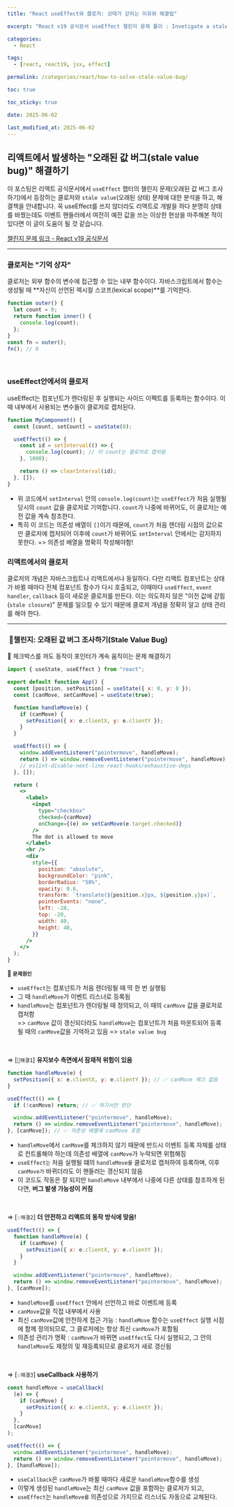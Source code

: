 ```yaml
---
title: "React useEffect와 클로저: 상태가 갇히는 이유와 해결법"

excerpt: "React v19 공식문서 useEffect 챌린지 문제 풀이 : Invetigate a stale value bug"

categories:
  - React

tags:
  - [react, react19, jsx, effect]

permalink: /categories/react/how-to-solve-stale-value-bug/

toc: true

toc_sticky: true

date: 2025-06-02

last_modified_at: 2025-06-02
---
```


## 리액트에서 발생하는 "오래된 값 버그(stale value bug)" 해결하기

이 포스팅은 리액트 공식문서에서 `useEffect` 챕터의 챌린지 문제(오래된 값 버그 조사하기)에서 등장하는 클로저와 `stale value`(오래된 상태) 문제에 대한 분석을 하고, 해결책을 안내합니다. 꼭 useEffect를 쓰지 않더라도 리액트로 개발을 하다 분명히 상태를 바꿨는데도 이벤트 핸들러에서 여전히 예전 값을 쓰는 이상한 현상을 마주해본 적이 있다면 이 글이 도움이 될 것 같습니다.

[챌린지 문제 링크 - React v19 공식문서](https://ko.react.dev/learn/lifecycle-of-reactive-effects#challenges)

---

### 클로저는 "기억 상자"

클로저는 외부 함수의 변수에 접근할 수 있는 내부 함수이다. 자바스크립트에서 함수는 생성될 때 **자신이 선언된 렉시컬 스코프(lexical scope)**를 기억한다.

```javascript
function outer() {
  let count = 0;
  return function inner() {
    console.log(count);
  };
}
const fn = outer();
fn(); // 0
```

<br/>

### useEffect안에서의 클로저

useEffect는 컴포넌트가 렌더링된 후 실행되는 사이드 이펙트를 등록하는 함수이다. 이 때 내부에서 사용되는 변수들이 클로저로 캡처된다.

```jsx
function MyComponent() {
  const [count, setCount] = useState(0);

  useEffect(() => {
    const id = setInterval(() => {
      console.log(count); // 이 count는 클로저로 캡처됨
    }, 1000);

    return () => clearInterval(id);
  }, []);
}
```

- 위 코드에서 `setInterval` 안의 `console.log(count)`는 `useEffect`가 처음 실행될 당시의 `count` 값을 클로저로 기억합니다. `count`가 나중에 바뀌어도, 이 클로저는 예전 값을 계속 참조한다.
- 특히 이 코드는 의존성 배열이 `[]`이기 때문에, `count`가 처음 렌더링 시점의 값으로만 클로저에 캡처되어 이후에 `count`가 바뀌어도 `setInterval` 안에서는 감지하지 못한다.
  => 의존성 배열을 명확히 작성해야함!

### 리액트에서의 클로저

클로저의 개념은 자바스크립트나 리액트에서나 동일하다. 다만 리액트 컴포넌트는 상태가 바뀔 때마다 전체 컴포넌트 함수가 다시 호출되고, 이때마다 `useEffect`, `event handler`, `callback` 등이 새로운 클로저를 만든다. 이는 의도하지 않은 "이전 값에 갇힘(`stale closure`)" 문제를 일으킬 수 있기 때문에 클로저 개념을 정확히 알고 상태 관리를 해야 한다.

---

###  🚩챌린지: 오래된 값 버그 조사하기(Stale Value Bug)

🧪 체크박스를 꺼도 동작이 포인터가 계속 움직이는 문제 해결하기

```jsx
import { useState, useEffect } from "react";

export default function App() {
  const [position, setPosition] = useState({ x: 0, y: 0 });
  const [canMove, setCanMove] = useState(true);

  function handleMove(e) {
    if (canMove) {
      setPosition({ x: e.clientX, y: e.clientY });
    }
  }

  useEffect(() => {
    window.addEventListener("pointermove", handleMove);
    return () => window.removeEventListener("pointermove", handleMove);
    // eslint-disable-next-line react-hooks/exhaustive-deps
  }, []);

  return (
    <>
      <label>
        <input
          type="checkbox"
          checked={canMove}
          onChange={(e) => setCanMove(e.target.checked)}
        />
        The dot is allowed to move
      </label>
      <hr />
      <div
        style={{
          position: "absolute",
          backgroundColor: "pink",
          borderRadius: "50%",
          opacity: 0.6,
          transform: `translate(${position.x}px, ${position.y}px)`,
          pointerEvents: "none",
          left: -20,
          top: -20,
          width: 40,
          height: 40,
        }}
      />
    </>
  );
}
```

**🐞 `문제원인`**

- `useEffect`는 컴포넌트가 처음 렌더링될 때 딱 한 번 실행됨
- 그 때 `handleMove`가 이벤트 리스너로 등록됨
- `handleMove`는 컴포넌트가 렌더링될 때 정의되고, 이 때의 `canMove` 값을 클로저로 캡처함<br/>
  => `canMove` 값이 갱신되더라도 `handleMove`는 컴포넌트가 처음 마운트되어 등록될 때의 `canMove`값을 기억하고 있음
  => `stale value bug`

<br/>

⇒ [`🔺해결1`] **유지보수 측면에서 잠재적 위험이 있음**

```jsx
function handleMove(e) {
  setPosition({ x: e.clientX, y: e.clientY }); // ✅ canMove 체크 없음
}

useEffect(() => {
  if (!canMove) return; // ✅ 여기서만 판단

  window.addEventListener("pointermove", handleMove);
  return () => window.removeEventListener("pointermove", handleMove);
}, [canMove]); // ✅ 의존성 배열에 canMove 포함
```

- `handleMove`에서 `canMove`를 체크하지 않기 때문에 반드시 이벤트 등록 자체를 상태로 컨트롤해야 하는데 의존성 배열에 `canMove`가 누락되면 위험해짐
- `useEffect는` 처음 실행될 떄의 `handleMove를` 클로저로 캡처하여 등록하며, 이후 `canMove가` 바뀌더라도 이 핸들러는 갱신되지 않음
- 이 코드도 작동은 잘 되지만 `handleMove` 내부에서 나중에 다른 상태를 참조하게 된다면, **버그 발생 가능성이 커짐**

<br/>

⇒ [`💡해결2`] **더 안전하고 리액트의 동작 방식에 맞음!**

```jsx
useEffect(() => {
  function handleMove(e) {
    if (canMove) {
      setPosition({ x: e.clientX, y: e.clientY });
    }
  }

  window.addEventListener("pointermove", handleMove);
  return () => window.removeEventListener("pointermove", handleMove);
}, [canMove]);
```

- `handleMove`를 `useEffect` 안에서 선언하고 바로 이벤트에 등록
- `canMove`값을 직접 내부에서 사용
- 최신 `canMove`값에 안전하게 접근 가능 : `handleMove` 함수는 `useEffect` 실행 시점에 함께 정의되므로, 그 클로저에는 항상 최신 `canMove`가 포함됨
- 의존성 관리가 명확 : `canMove`가 바뀌면 `useEffect`도 다시 실행되고, 그 안의 `handleMove`도 재정의 및 재등록되므로 클로저가 새로 갱신됨

<br/>

⇒ [`💡해결3`] **useCallback 사용하기**

```jsx
const handleMove = useCallback(
  (e) => {
    if (canMove) {
      setPosition({ x: e.clientX, y: e.clientY });
    }
  },
  [canMove]
);

useEffect(() => {
  window.addEventListener("pointermove", handleMove);
  return () => window.removeEventListener("pointermove", handleMove);
}, [handleMove]);
```

- `useCallback`은 `canMove`가 바뀔 때마다 새로운 `handleMove`함수를 생성
- 이렇게 생성된 `handleMove`는 최신 `canMove` 값을 포함하는 클로저가 되고,
- `useEffect`는 `handleMove를` 의존성으로 가지므로 리스너도 자동으로 교체된다.
